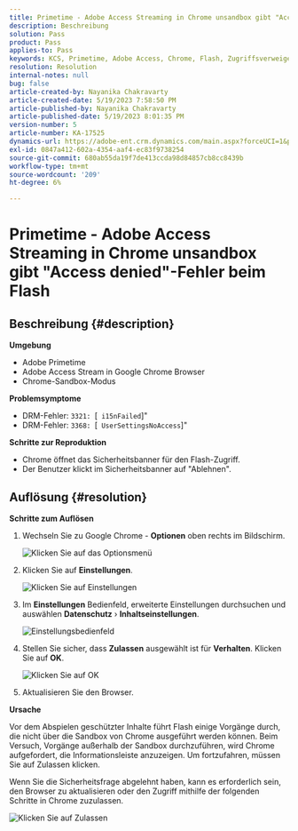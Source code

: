 ```yaml
---
title: Primetime - Adobe Access Streaming in Chrome unsandbox gibt "Access denied"-Fehler beim Flash
description: Beschreibung
solution: Pass
product: Pass
applies-to: Pass
keywords: KCS, Primetime, Adobe Access, Chrome, Flash, Zugriffsverweigerung
resolution: Resolution
internal-notes: null
bug: false
article-created-by: Nayanika Chakravarty
article-created-date: 5/19/2023 7:58:50 PM
article-published-by: Nayanika Chakravarty
article-published-date: 5/19/2023 8:01:35 PM
version-number: 5
article-number: KA-17525
dynamics-url: https://adobe-ent.crm.dynamics.com/main.aspx?forceUCI=1&pagetype=entityrecord&etn=knowledgearticle&id=59412f8d-7ff6-ed11-8848-6045bd006a22
exl-id: 0847a412-602a-4354-aaf4-ec83f9738254
source-git-commit: 680ab55da19f7de413ccda98d84857cb8cc8439b
workflow-type: tm+mt
source-wordcount: '209'
ht-degree: 6%

---
```


# Primetime - Adobe Access Streaming in Chrome unsandbox gibt &quot;Access denied&quot;-Fehler beim Flash

## Beschreibung {#description}


<b>Umgebung</b>

- Adobe Primetime
- Adobe Access Stream in Google Chrome Browser
- Chrome-Sandbox-Modus


<b>Problemsymptome</b>

- DRM-Fehler: `3321: `[` i15nFailed`]&quot;
- DRM-Fehler: `3368: `[` UserSettingsNoAccess`]&quot;


<b>Schritte zur Reproduktion</b>

- Chrome öffnet das Sicherheitsbanner für den Flash-Zugriff.
- Der Benutzer klickt im Sicherheitsbanner auf &quot;Ablehnen&quot;.



## Auflösung {#resolution}


<b>Schritte zum Auflösen</b>

1. Wechseln Sie zu Google Chrome - <b>Optionen</b> oben rechts im Bildschirm.


   ![Klicken Sie auf das Optionsmenü](https://helpx.adobe.com/content/dam/help/en/adobe-access/kb/error-3321/jcr%3acontent/main-pars/procedure/proc_par/step_0/step_par/image/setting_menu.png "Klicken Sie auf das Optionsmenü")
2. Klicken Sie auf <b>Einstellungen</b>.





   ![Klicken Sie auf Einstellungen](https://helpx.adobe.com/content/dam/help/en/adobe-access/kb/error-3321/jcr%3acontent/main-pars/procedure/proc_par/step_1/step_par/image/3.jpg "Klicken Sie auf Einstellungen")
3. Im <b>Einstellungen</b> Bedienfeld, erweiterte Einstellungen durchsuchen und auswählen <b>Datenschutz</b> › <b>Inhaltseinstellungen</b>.

   ![Einstellungsbedienfeld](https://helpx.adobe.com/content/dam/help/en/adobe-access/kb/error-3321/jcr%3acontent/main-pars/procedure/proc_par/step_2/step_par/image/5.jpg "Einstellungsbedienfeld")
4. Stellen Sie sicher, dass <b>Zulassen</b> ausgewählt ist für <b>Verhalten</b>. Klicken Sie auf <b>OK</b>.





   ![Klicken Sie auf OK](https://helpx.adobe.com/content/dam/help/en/adobe-access/kb/error-3321/jcr%3acontent/main-pars/procedure/proc_par/step_3/step_par/image/unsandbox_settings.png "Klicken Sie auf OK")
5. Aktualisieren Sie den Browser.


<b>Ursache</b>

Vor dem Abspielen geschützter Inhalte führt Flash einige Vorgänge durch, die nicht über die Sandbox von Chrome ausgeführt werden können. Beim Versuch, Vorgänge außerhalb der Sandbox durchzuführen, wird Chrome aufgefordert, die Informationsleiste anzuzeigen. Um fortzufahren, müssen Sie auf Zulassen klicken.

Wenn Sie die Sicherheitsfrage abgelehnt haben, kann es erforderlich sein, den Browser zu aktualisieren oder den Zugriff mithilfe der folgenden Schritte in Chrome zuzulassen.

![Klicken Sie auf Zulassen](https://helpx.adobe.com/content/dam/help/en/adobe-access/kb/error-3321/jcr%3acontent/main-pars/image/chrome_infobar.png "Klicken Sie auf Zulassen")
